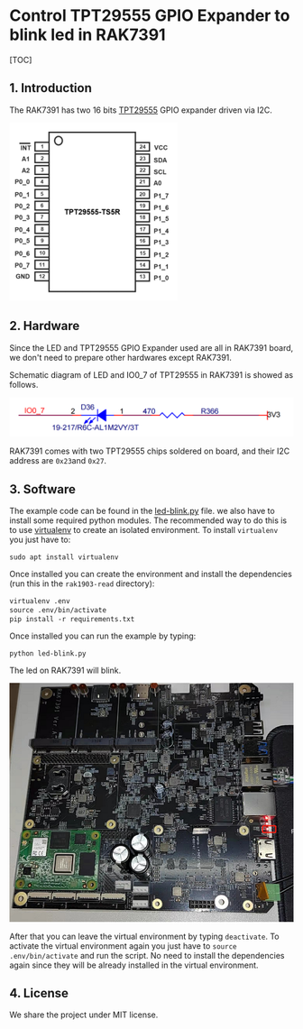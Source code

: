 # Control TPT29555 GPIO Expander to blink led in RAK7391

[TOC]

## 1. Introduction

The RAK7391 has two 16 bits [TPT29555](docs/TPT29555.pdf) GPIO expander driven via I2C. 

![image-20220425113325664](assets/image-tpt29555.png)

## 2. Hardware

Since the LED and TPT29555  GPIO Expander used are all in RAK7391 board, we don't need to prepare other hardwares except RAK7391.

Schematic diagram of LED and IO0_7 of TPT29555  in RAK7391 is showed as follows.

![image-20220302172023719](assets/image-schem.png)

RAK7391 comes with two TPT29555 chips soldered on board, and their I2C address are `0x23`and `0x27`.



## 3. Software

The example code can be found in the [led-blink.py](https://git.rak-internal.net/product-rd/gateway/wis-developer/rak7391/wisblock-python/-/tree/dev/rak7391/tpt29555/) file. we also have to install some required python modules. The recommended way to do this is to use [virtualenv](https://virtualenv.pypa.io/en/latest/) to create an isolated environment. To install `virtualenv` you just have to:

```
sudo apt install virtualenv
```

Once installed you can create the environment and install the dependencies (run this in the `rak1903-read` directory):

```
virtualenv .env
source .env/bin/activate
pip install -r requirements.txt
```

Once installed you can run the example by typing:

```
python led-blink.py
```

The led on RAK7391 will blink.

![image-20220303172308491](assets/image-blink.png)

After that you can leave the virtual environment by typing `deactivate`. To activate the virtual environment again you just have to `source .env/bin/activate` and run the script. No need to install the dependencies again since they will be already installed in the virtual environment.

## 4. License

We  share the project under MIT license.




